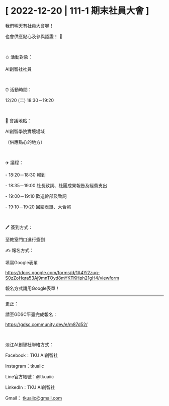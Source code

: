 # [ 2022-12-20 | 111-1 期末社員大會 ]

我們明天有社員大會喔！

也會供應點心及參與認證！ 🍪

&nbsp;

⛄️ 活動對象：

AI創智社社員

&nbsp;

⏰ 活動時間：

12/20 (二) 18:30－19:20

&nbsp;

📍 會議地點：

AI創智學院實境場域

（供應點心的地方）

&nbsp;

✈️ 議程：

\- 18:20－18:30 報到

\- 18:35－19:00 社長致詞、社團成果報告及經費支出

\- 19:00－19:10 歡送幹部及致詞

\- 19:10－19:20 回饋表單、大合照

&nbsp;

🖊️ 簽到方式：

至教室門口進行簽到

✍️ 報名方式：

填寫Google表單

<https://docs.google.com/forms/d/1A4Yi2zuq-S0zZoHqra53Aj9mnTOyd8mYKTKHph21gH4/viewform>

報名方式請用Google表單！

----

更正：

請至GDSC平臺完成報名：

<https://gdsc.community.dev/e/m87d52/>

&nbsp;

淡江AI創智社聯絡方式：

Facebook：TKU AI創智社

Instagram：tkuaiic

Line官方帳號：@tkuaiic

LinkedIn：TKU AI創智社

Gmail： <tkuaiic@gmail.com>
